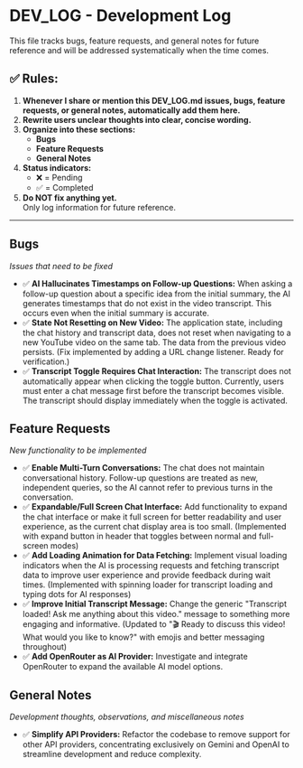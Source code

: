 # DEV_LOG - Development Log


This file tracks bugs, feature requests, and general notes for future reference and will be addressed systematically when the time comes.


## ✅ Rules:

1. **Whenever I share or mention this DEV_LOG.md issues, bugs, feature requests, or general notes, automatically add them here.**
2. **Rewrite users unclear thoughts into clear, concise wording.**
3. **Organize into these sections:**
   - **Bugs**
   - **Feature Requests**
   - **General Notes**
4. **Status indicators:**
   - ❌ = Pending  
   - ✅ = Completed  
5. **Do NOT fix anything yet.**  
   Only log information for future reference.

---

## Bugs
*Issues that need to be fixed*


- ✅ **AI Hallucinates Timestamps on Follow-up Questions:** When asking a follow-up question about a specific idea from the initial summary, the AI generates timestamps that do not exist in the video transcript. This occurs even when the initial summary is accurate.
- ✅ **State Not Resetting on New Video:** The application state, including the chat history and transcript data, does not reset when navigating to a new YouTube video on the same tab. The data from the previous video persists. (Fix implemented by adding a URL change listener. Ready for verification.)
- ✅ **Transcript Toggle Requires Chat Interaction:** The transcript does not automatically appear when clicking the toggle button. Currently, users must enter a chat message first before the transcript becomes visible. The transcript should display immediately when the toggle is activated.

## Feature Requests
*New functionality to be implemented*

- ✅ **Enable Multi-Turn Conversations:** The chat does not maintain conversational history. Follow-up questions are treated as new, independent queries, so the AI cannot refer to previous turns in the conversation.
- ✅ **Expandable/Full Screen Chat Interface:** Add functionality to expand the chat interface or make it full screen for better readability and user experience, as the current chat display area is too small. (Implemented with expand button in header that toggles between normal and full-screen modes)
- ✅ **Add Loading Animation for Data Fetching:** Implement visual loading indicators when the AI is processing requests and fetching transcript data to improve user experience and provide feedback during wait times. (Implemented with spinning loader for transcript loading and typing dots for AI responses)
- ✅ **Improve Initial Transcript Message:** Change the generic "Transcript loaded! Ask me anything about this video." message to something more engaging and informative. (Updated to "🎬 Ready to discuss this video! What would you like to know?" with emojis and better messaging throughout)
- ✅ **Add OpenRouter as AI Provider:** Investigate and integrate OpenRouter to expand the available AI model options.

## General Notes
*Development thoughts, observations, and miscellaneous notes*

- ✅ **Simplify API Providers:** Refactor the codebase to remove support for other API providers, concentrating exclusively on Gemini and OpenAI to streamline development and reduce complexity.


